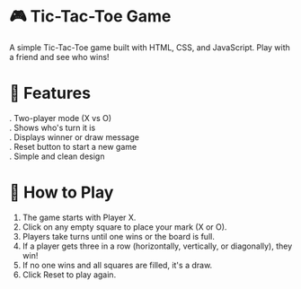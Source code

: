 # 🎮 Tic-Tac-Toe Game

A simple Tic-Tac-Toe game built with HTML, CSS, and JavaScript. Play with a friend and see who wins!

# 🚀 Features

. Two-player mode (X vs O)<br>
. Shows who's turn it is<br>
. Displays winner or draw message<br>
. Reset button to start a new game<br>
. Simple and clean design<br>

# 🎲 How to Play

1. The game starts with Player X.
2. Click on any empty square to place your mark (X or O).
3. Players take turns until one wins or the board is full.
4. If a player gets three in a row (horizontally, vertically, or diagonally), they win!
5. If no one wins and all squares are filled, it's a draw.
6. Click Reset to play again.
